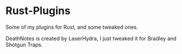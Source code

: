 # Rust-Plugins
Some of my plugins for Rust, and some tweaked ones.

DeathNotes is created by LaserHydra, I just tweaked it for Bradley and Shotgun Traps.